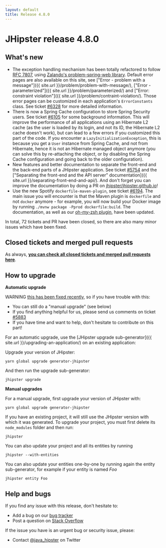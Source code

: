 ```yaml
---
layout: default
title: Release 4.8.0
---
```


JHipster release 4.8.0
==================

What's new
----------

- The exception handling mechanism has been totally refactored to follow [RFC 7807](https://tools.ietf.org/html/rfc7807), using [Zalando's problem-spring-web library](https://github.com/zalando/problem-spring-web). Default error pages are also available on this site, see ["Error - problem with a message"]({{ site.url }}/problem/problem-with-message/), ["Error - parameterized"]({{ site.url }}/problem/parameterized/) and ["Error: constraint violation"]({{ site.url }}/problem/contraint-violation/). Those error pages can be customized in each application's `ErrorConstants` class. See ticket [#6328](https://github.com/jhipster/generator-jhipster/pull/6328) for more detailed information.
- There is now a Spring Cache configuration to store Spring Security users. See ticket [#6105](https://github.com/jhipster/generator-jhipster/issues/6105) for some background information. This will improve the performance of all applications using an Hibernate L2 cache (as the user is loaded by its login, and not its ID, the Hibernate L2 cache doesn't work), but can lead to a few errors if you customized this part of the code. If you encounter a `LazyInitializationException`, this is because you get a `User` instance from  Spring Cache, and not from Hibernate, hence it is not an Hibernate managed object anymore (you can solve this by re-attaching the object, or by disabling the Spring Cache configuration and going back to the older configuration).
- New features and better documentation to separate the front-end and the back-end parts of a JHipster application. See ticket [#5754](https://github.com/jhipster/generator-jhipster/issues/5754) and the ["Separating the front-end and the API server" documentation]({{ site.url }}/separating-front-end-and-api/). And don't forget you can improve the documentation by doing a PR on [jhipster/jhipster.github.io](https://github.com/jhipster/jhipster.github.io)!
- Use the new Spotify `dockerfile-maven-plugin`, see ticket [#6194](https://github.com/jhipster/generator-jhipster/issues/6194). The main issue you will encounter is that the Maven plugin is `dockerfile` and not `docker` anymore - for example, you will now build your Docker image by running `./mvnw package -Pprod dockerfile:build`. The documentation, as well as our [oh-my-zsh plugin](https://github.com/jhipster/jhipster-oh-my-zsh-plugin), have been updated.

In total, 72 tickets and PR have been closed, so there are also many minor issues which have been fixed.

Closed tickets and merged pull requests
------------
As always, __[you can check all closed tickets and merged pull requests here](https://github.com/jhipster/generator-jhipster/issues?q=milestone%3A4.8.0+is%3Aclosed)__.

How to upgrade
------------

**Automatic upgrade**

WARNING [this has been fixed recently](https://github.com/jhipster/generator-jhipster/pull/5966), so if you have trouble with this:

- You can still do a "manual upgrade" (see below)
- If you find anything helpful for us, please send us comments on ticket [#5883](https://github.com/jhipster/generator-jhipster/issues/5883)
- If you have time and want to help, don't hesitate to contribute on this part!

For an automatic upgrade, use the [JHipster upgrade sub-generator]({{ site.url }}/upgrading-an-application/) on an existing application:

Upgrade your version of JHipster:

```
yarn global upgrade generator-jhipster
```

And then run the upgrade sub-generator:

```
jhipster upgrade
```

**Manual upgrades**

For a manual upgrade, first upgrade your version of JHipster with:

```
yarn global upgrade generator-jhipster
```

If you have an existing project, it will still use the JHipster version with which it was generated.
To upgrade your project, you must first delete its `node_modules` folder and then run:

```
jhipster
```

You can also update your project and all its entities by running

```
jhipster --with-entities
```

You can also update your entities one-by-one by running again the entity sub-generator, for example if your entity is named _Foo_

```
jhipster entity Foo
```

Help and bugs
--------------

If you find any issue with this release, don't hesitate to:

- Add a bug on our [bug tracker](https://github.com/jhipster/generator-jhipster/issues?state=open)
- Post a question on [Stack Overflow](http://stackoverflow.com/tags/jhipster/info)

If the issue you have is an urgent bug or security issue, please:

- Contact [@java_hipster](https://twitter.com/java_hipster) on Twitter
